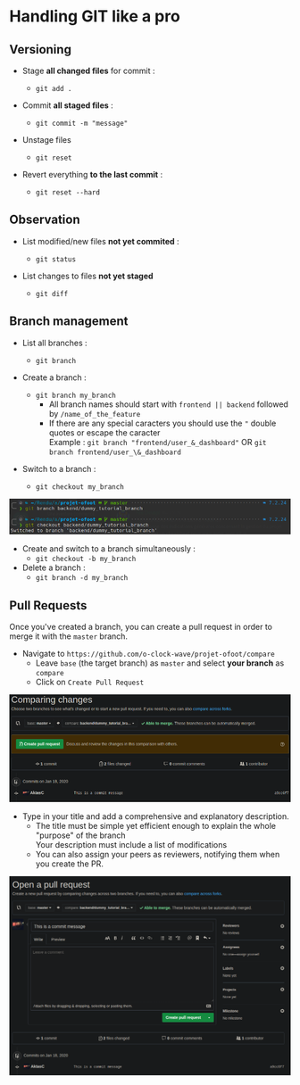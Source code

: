 # Handling GIT like a pro

## Versioning

- Stage **all changed files** for commit :
    - `git add .`

- Commit **all staged files** :
    - `git commit -m "message"`

- Unstage files
    - `git reset`

- Revert everything **to the last commit** :
    - `git reset --hard`


## Observation

- List modified/new files **not yet commited** :
    - `git status`

- List changes to files **not yet staged**
    - `git diff`


## Branch management

- List all branches :
    - `git branch`

- Create a branch :
    - `git branch my_branch`
        - All branch names should start with `frontend || backend` followed by `/name_of_the_feature`
        - If there are any special caracters you should use the `"` double quotes or escape the caracter    
            Example : `git branch "frontend/user_&_dashboard"` OR `git branch frontend/user_\&_dashboard`

- Switch to a branch :
    - `git checkout my_branch`

![Create branch & Checkout](/img/new_branch.png)

- Create and switch to a branch simultaneously :
    - `git checkout -b my_branch`
- Delete a branch :
     - `git branch -d my_branch`

## Pull Requests

Once you've created a branch, you can create a pull request in order to merge it with the `master` branch.  

- Navigate to `https://github.com/o-clock-wave/projet-ofoot/compare`
    - Leave `base` (the target branch) as `master` and select **your branch** as `compare`
    - Click on `Create Pull Request`

![Compare branch before PR](/img/git_compare.png)

- Type in your title and add a comprehensive and explanatory description.
    - The title must be simple yet efficient enough to explain the whole "purpose" of the branch  
        Your description must include a list of modifications
    - You can also assign your peers as reviewers, notifying them when you create the PR.

![PR creation form](/img/pr_form.png)   
